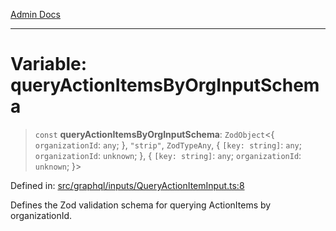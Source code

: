 [Admin Docs](/)

***

# Variable: queryActionItemsByOrgInputSchema

> `const` **queryActionItemsByOrgInputSchema**: `ZodObject`\<\{ `organizationId`: `any`; \}, `"strip"`, `ZodTypeAny`, \{ `[key: string]`: `any`;  `organizationId`: `unknown`; \}, \{ `[key: string]`: `any`;  `organizationId`: `unknown`; \}\>

Defined in: [src/graphql/inputs/QueryActionItemInput.ts:8](https://github.com/PurnenduMIshra129th/talawa-api/blob/6dd1cb0af1891b88aa61534ec8a6180536cd264f/src/graphql/inputs/QueryActionItemInput.ts#L8)

Defines the Zod validation schema for querying ActionItems by organizationId.
